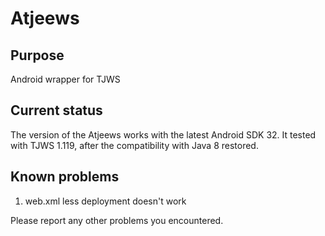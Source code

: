 # Atjeews

## Purpose
Android wrapper for TJWS

## Current status
The version of the Atjeews works with the latest Android SDK 32. It tested with TJWS 1.119,
after the compatibility with Java 8 restored. 

## Known problems
1. web.xml less deployment doesn't work

Please report any other problems you encountered.
